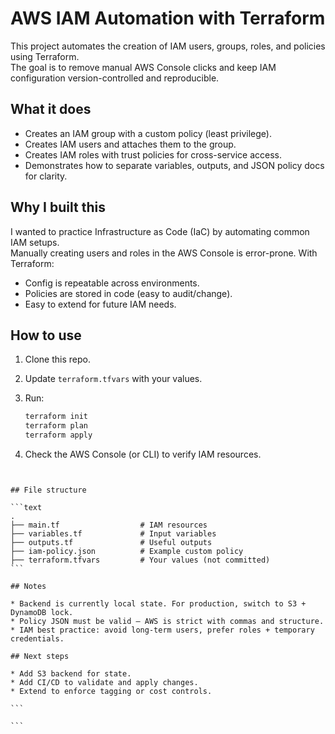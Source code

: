 # AWS IAM Automation with Terraform

This project automates the creation of IAM users, groups, roles, and policies using Terraform.  
The goal is to remove manual AWS Console clicks and keep IAM configuration version-controlled and reproducible.

## What it does
- Creates an IAM group with a custom policy (least privilege).
- Creates IAM users and attaches them to the group.
- Creates IAM roles with trust policies for cross-service access.
- Demonstrates how to separate variables, outputs, and JSON policy docs for clarity.

## Why I built this
I wanted to practice Infrastructure as Code (IaC) by automating common IAM setups.  
Manually creating users and roles in the AWS Console is error-prone. With Terraform:
- Config is repeatable across environments.
- Policies are stored in code (easy to audit/change).
- Easy to extend for future IAM needs.

## How to use
1. Clone this repo.
2. Update `terraform.tfvars` with your values.
3. Run:

   ```bash
   terraform init
   terraform plan
   terraform apply
4. Check the AWS Console (or CLI) to verify IAM resources.
````


## File structure

```text
.
├── main.tf                  # IAM resources
├── variables.tf             # Input variables
├── outputs.tf               # Useful outputs
├── iam-policy.json          # Example custom policy
├── terraform.tfvars         # Your values (not committed)
```

## Notes

* Backend is currently local state. For production, switch to S3 + DynamoDB lock.
* Policy JSON must be valid — AWS is strict with commas and structure.
* IAM best practice: avoid long-term users, prefer roles + temporary credentials.

## Next steps

* Add S3 backend for state.
* Add CI/CD to validate and apply changes.
* Extend to enforce tagging or cost controls.

```

```
